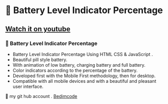 # 🔋 Battery Level Indicator Percentage
## [Watch it on youtube](https://youtu.be/JQLhhFlZ6nI?si=O7tQRelzqzAP5xZ9)
### 🔋 Battery Level Indicator Percentage

- Battery Level Indicator Percentage Using HTML CSS & JavaScript .
- Beautiful pill style battery.
- With animation of low battery, charging battery and full battery.
- Color indicators according to the percentage of the battery.
- Developed first with the Mobile First methodology, then for desktop.
- Compatible with all mobile devices and with a beautiful and pleasant user interface.

💙 my git hub account . [Bedimcode](https://www.github.com/Razin10/)

